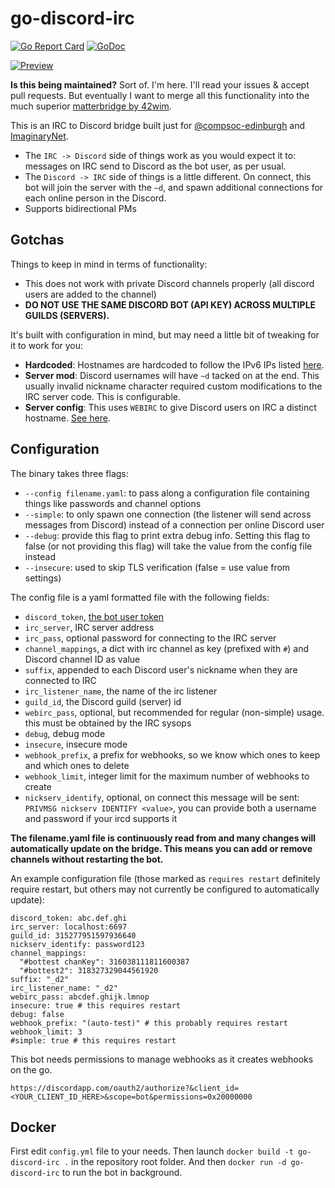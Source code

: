 # go-discord-irc

[![Go Report Card](https://goreportcard.com/badge/github.com/qaisjp/go-discord-irc)](https://goreportcard.com/report/github.com/qaisjp/go-discord-irc)
[![GoDoc](https://godoc.org/github.com/qaisjp/go-discord-irc?status.svg)](https://godoc.org/github.com/qaisjp/go-discord-irc)

[![Preview](https://i.imgur.com/YpCqzdn.gif)](https://i.imgur.com/YpCqzdn.webm)

**Is this being maintained?** Sort of. I'm here. I'll read your issues & accept pull requests. But eventually I want to merge all this functionality into the much superior [matterbridge by 42wim](https://github.com/42wim/matterbridge).

This is an IRC to Discord bridge built just for [@compsoc-edinburgh](http://github.com/compsoc-edinburgh) and
[ImaginaryNet](http://imaginarynet.uk/).

- The `IRC -> Discord` side of things work as you would expect it to: messages on IRC send to Discord as the bot user,
as per usual.
- The `Discord -> IRC` side of things is a little different. On connect, this bot will join the server with the `~d`,
and spawn additional connections for each online person in the Discord.
- Supports bidirectional PMs

## Gotchas

Things to keep in mind in terms of functionality:

- This does not work with private Discord channels properly (all discord users are added to the channel)
- **DO NOT USE THE SAME DISCORD BOT (API KEY) ACROSS MULTIPLE GUILDS (SERVERS).**

It's built with configuration in mind, but may need a little bit of tweaking for it to work for you:

- **Hardcoded**: Hostnames are hardcoded to follow the IPv6 IPs listed [here](https://github.com/qaisjp/go-discord-irc/issues/2).
- **Server mod**: Discord usernames will have `~d` tacked on at the end. This usually invalid nickname character required custom modifications to the IRC server code. This is configurable.
- **Server config**: This uses `WEBIRC` to give Discord users on IRC a distinct hostname. [See here](https://kiwiirc.com/docs/webirc).

## Configuration

The binary takes three flags:

- `--config filename.yaml`: to pass along a configuration file containing things like passwords and channel options
- `--simple`: to only spawn one connection (the listener will send across messages from Discord) instead of a connection per online Discord user
- `--debug`: provide this flag to print extra debug info. Setting this flag to false (or not providing this flag) will take the value from the config file instead
- `--insecure`: used to skip TLS verification (false = use value from settings)

The config file is a yaml formatted file with the following fields:

- `discord_token`, [the bot user token](https://github.com/reactiflux/discord-irc/wiki/Creating-a-discord-bot-&-getting-a-token)
- `irc_server`, IRC server address
- `irc_pass`, optional password for connecting to the IRC server
- `channel_mappings`, a dict with irc channel as key (prefixed with `#`) and Discord channel ID as value
- `suffix`, appended to each Discord user's nickname when they are connected to IRC
- `irc_listener_name`, the name of the irc listener
- `guild_id`, the Discord guild (server) id
- `webirc_pass`, optional, but recommended for regular (non-simple) usage. this must be obtained by the IRC sysops
- `debug`, debug mode
- `insecure`, insecure mode
- `webhook_prefix`, a prefix for webhooks, so we know which ones to keep and which ones to delete
- `webhook_limit`, integer limit for the maximum number of webhooks to create
- `nickserv_identify`, optional, on connect this message will be sent: `PRIVMSG nickserv IDENTIFY <value>`, you can provide both a username and password if your ircd supports it

**The filename.yaml file is continuously read from and many changes will automatically update on the bridge. This means you can add or remove channels without restarting the bot.**

An example configuration file (those marked as `requires restart` definitely require restart, but others may not currently be configured to automatically update):

```
discord_token: abc.def.ghi
irc_server: localhost:6697
guild_id: 315277951597936640
nickserv_identify: password123
channel_mappings:
  "#bottest chanKey": 316038111811600387
  "#bottest2": 318327329044561920
suffix: "_d2"
irc_listener_name: "_d2"
webirc_pass: abcdef.ghijk.lmnop
insecure: true # this requires restart
debug: false
webhook_prefix: "(auto-test)" # this probably requires restart
webhook_limit: 3
#simple: true # this requires restart
```

This bot needs permissions to manage webhooks as it creates webhooks on the go.

```
https://discordapp.com/oauth2/authorize?&client_id=<YOUR_CLIENT_ID_HERE>&scope=bot&permissions=0x20000000
```

## Docker

First edit `config.yml` file to your needs.
Then launch `docker build -t go-discord-irc .` in the repository root folder.
And then `docker run -d go-discord-irc` to run the bot in background.

